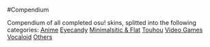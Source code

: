 #Compendium

Compendium of all completed osu! skins, splitted into the following categories:
[Anime](/wiki/Skinning/Compendium/Anime)
[Eyecandy](/wiki/Skinning/Compendium/Eyecandy)
[Minimalsitic & Flat](/wiki/Skinning/Compendium/Minimalistic_&_Flat)
[Touhou](/wiki/Skinning/Compendium/Touhou)
[Video Games](/wiki/Skinning/Compendium/Video_Games)
[Vocaloid](/wiki/Skinning/Compendium/Vocaloid)
[Others](/wiki/Skinning/Compendium/Others)
